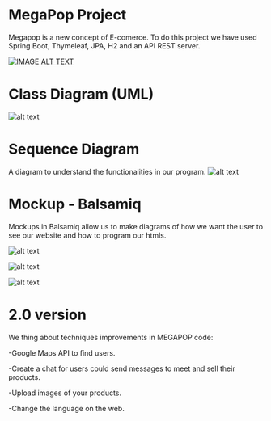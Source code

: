 # MegaPop Project
Megapop is a new concept of E-comerce. 
To do this project we have used Spring Boot, Thymeleaf, JPA, H2 and an API REST server.

[![IMAGE ALT TEXT](https://raw.githubusercontent.com/MegaPopPQTM-2019/Proyecto_Megapop/Marc/README_FILES/megapop_link.PNG)](https://www.youtube.com/watch?v=fVmBoiFoi_c "MegaPop")
# Class Diagram (UML)

![alt text](https://raw.githubusercontent.com/MegaPopPQTM-2019/Proyecto_Megapop/Marc/README_FILES/diagrama_de_clases.PNG)

# Sequence Diagram
A diagram  to understand the functionalities in our program.
![alt text](https://raw.githubusercontent.com/MegaPopPQTM-2019/Proyecto_Megapop/Marc/README_FILES/UML_Secuencias_MegaPop.png)

# Mockup - Balsamiq
Mockups in Balsamiq allow us to make diagrams of how we want the user to see our website and how to program our htmls.

![alt text](https://raw.githubusercontent.com/MegaPopPQTM-2019/Proyecto_Megapop/Marc/README_FILES/Mockup1.PNG)

![alt text](https://raw.githubusercontent.com/MegaPopPQTM-2019/Proyecto_Megapop/Marc/README_FILES/Mockup2.PNG)

![alt text](https://raw.githubusercontent.com/MegaPopPQTM-2019/Proyecto_Megapop/Marc/README_FILES/Mockup3.PNG)

# 2.0 version
We thing about techniques improvements in MEGAPOP code:

-Google Maps API to find users.

-Create a chat for users could send messages to meet and sell their products.

-Upload images of your products.

-Change the language on the web.
